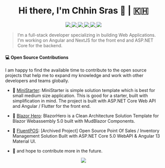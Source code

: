 <h1 align="center">Hi there, I'm Chhin Sras 👋 | 🇰🇭</h1>

<p align="center"> 
 <a href="https://github.com/therealsras" alt="sras's github">
   <img src="https://img.shields.io/badge/-@chhinsras-%23181717?style=flat-square&logo=github" />
 </a>
 <a href="https://www.linkedin.com/in/chhin-sras-3924b5119" alt="sras's linkedin">
   <img src="https://img.shields.io/badge/-chhinsras-blue?style=flat-square&logo=Linkedin&logoColor=white&link=https://www.linkedin.com/in/chhin-sras-3924b5119/" />
 </a>
 <a href="https://www.facebook.com/chhinsras/" alt="sras's facebook">
   <img src="https://img.shields.io/badge/-chhinsras-blue?style=flat-square&logo=Facebook&logoColor=white&link=https://www.facebook.com/chhinsras/" />
 </a>
 <a href="https://chhinsras.com" alt="sras's blog">
   <img src="https://img.shields.io/badge/chhinsras.com-brightgreen?style=flat-square" />
 </a>
  <a href="https://twitter.com/chhinsras95" alt="sras's twitter">
   <img src="https://img.shields.io/badge/-@chhinsras95-%231DA1F2?style=flat-square&logo=twitter&logoColor=ffffff" />
 </a>
 <a>
   <img src="https://komarev.com/ghpvc/?username=chhinsras&color=ff69b4" />
 </a>
</p>


> I’m a full-stack developer specializing in building Web Applications. I'm working on Angular and NextJS for the front end and ASP.NET Core for the backend.

#### 💻 Open Source Contributions

I am happy to find the available time to contribute to the open source projects that help me to expand my knowledge and work with other developers and teams globally.

- 🛒 [MiniStarter](https://github.com/therealsras/ministarter): MiniStarter is simple solution template which is best for small medium size application. This is good for a starter, built with simplification in mind. The project is built with ASP.NET Core Web API and Angular / Flutter for the front end.
- 🛒 [Blazor Hero](https://github.com/fullstackhero/blazor-starter-kit): BlazorHero is a Clean Architecture Solution Template for Blazor Webassembly 5.0 built with MudBlazor Components.
- 🛒 [FluentPOS](https://github.com/chhinsras/fluentpos): [Archived Project] Open Source Point Of Sales / Inventory Management Solution
Built with ASP.NET Core 5.0 WebAPI & Angular 13 Material UI.

- 🥇 and hope to contribute more in the future.

<p align="center">
  <a href="#" alt="sras's github stats"><img src="https://github-readme-stats.vercel.app/api?username=chhinsras" /></a>
</p>

